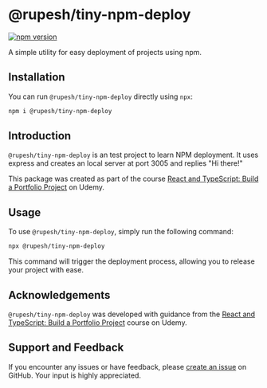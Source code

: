 # @rupesh/tiny-npm-deploy

[![npm version](https://badge.fury.io/js/%40rupesh%2Ftiny-npm-deploy.svg)](https://badge.fury.io/js/%40rupesh%2Ftiny-npm-deploy)

A simple utility for easy deployment of projects using npm.

## Installation

You can run `@rupesh/tiny-npm-deploy` directly using `npx`:

```bash
npm i @rupesh/tiny-npm-deploy
```

## Introduction

`@rupesh/tiny-npm-deploy` is an test project to learn NPM deployment. It uses express and creates an local server at port 3005 and replies "Hi there!"

This package was created as part of the course [React and TypeScript: Build a Portfolio Project](https://www.udemy.com/course/react-and-typescript-build-a-portfolio-project/) on Udemy.

## Usage

To use `@rupesh/tiny-npm-deploy`, simply run the following command:

```bash
npx @rupesh/tiny-npm-deploy
```

This command will trigger the deployment process, allowing you to release your project with ease.


## Acknowledgements

`@rupesh/tiny-npm-deploy` was developed with guidance from the [React and TypeScript: Build a Portfolio Project](https://www.udemy.com/course/react-and-typescript-build-a-portfolio-project/) course on Udemy.

## Support and Feedback

If you encounter any issues or have feedback, please [create an issue](https://github.com/rupeshcodes/tiny-npm-deploy/issues) on GitHub. Your input is highly appreciated.
